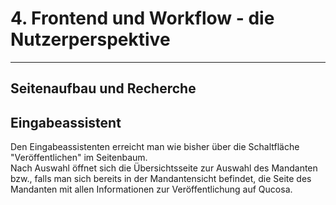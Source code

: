 # 4. Frontend und Workflow - die Nutzerperspektive

---

## Seitenaufbau und Recherche

## Eingabeassistent

Den Eingabeassistenten erreicht man wie bisher über die Schaltfläche "Veröffentlichen" im Seitenbaum.  
Nach Auswahl öffnet sich die Übersichtsseite zur Auswahl des Mandanten bzw., falls man sich bereits in der Mandantensicht befindet, die Seite des Mandanten mit allen Informationen zur Veröffentlichung auf Qucosa.



